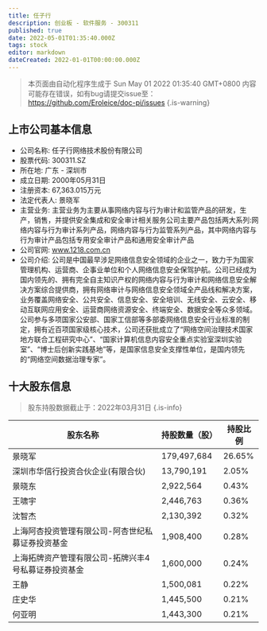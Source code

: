 ```yaml
---
title: 任子行
description: 创业板 - 软件服务 - 300311
published: true
date: 2022-05-01T01:35:40.000Z
tags: stock
editor: markdown
dateCreated: 2022-01-01T00:00:00.000Z
---
```


> 本页面由自动化程序生成于 Sun May 01 2022 01:35:40 GMT+0800
> 内容可能存在错误，如有bug请提交issue至：https://github.com/Eroleice/doc-pi/issues
{.is-warning}

## 上市公司基本信息
- 公司名称: 任子行网络技术股份有限公司
- 股票代码: 300311.SZ
- 所在地: 广东 - 深圳市
- 成立日期: 2000年05月31日
- 注册资本: 67,363.015万元
- 法定代表人: 景晓军
- 主营业务: 主营业务为主要从事网络内容与行为审计和监管产品的研发，生产，销售，并提供安全集成和安全审计相关服务公司主要产品包括两大系列:网络内容与行为审计系列产品，网络内容与行为监管系列产品，其中网络内容与行为审计产品包括专用安全审计产品和通用安全审计产品
- 公司官网: www.1218.com.cn
- 公司介绍: 公司是中国最早涉足网络信息安全领域的企业之一，致力于为国家管理机构、运营商、企事业单位和个人网络信息安全保驾护航。公司已经成为国内领先的、拥有完全自主知识产权的网络内容与行为审计和网络信息安全解决方案综合提供商，拥有网络审计与网络信息安全领域全产品线和解决方案，业务覆盖网络安全、公共安全、信息安全、安全培训、无线安全、云安全、移动互联网应用安全、运营商网络资源安全、终端安全、数据安全等众多领域。公司参与多项国家公安部、国家工信部等多部委网络信息安全行业标准的制定，拥有近百项国家级核心技术，公司还获批成立了“网络空间治理技术国家地方联合工程研究中心”、“国家计算机信息内容安全重点实验室深圳实验室”、“博士后创新实践基地”等，是国家信息安全支撑性单位，是国内领先的“网络空间数据治理专家”。


## 十大股东信息
> 股东持股数据截止于：2022年03月31日
{.is-info}

| 股东名称 | 持股数量（股） | 持股比例 |
| --- | --- | --- |
| 景晓军 | 179,497,684 | 26.65% |
| 深圳市华信行投资合伙企业(有限合伙) | 13,790,191 | 2.05% |
| 景晓东 | 2,922,564 | 0.43% |
| 王啸宇 | 2,446,763 | 0.36% |
| 沈智杰 | 2,130,392 | 0.32% |
| 上海阿杏投资管理有限公司-阿杏世纪私募证券投资基金 | 1,908,400 | 0.28% |
| 上海拓牌资产管理有限公司-拓牌兴丰4号私募证券投资基金 | 1,600,000 | 0.24% |
| 王静 | 1,500,081 | 0.22% |
| 庄史华 | 1,445,500 | 0.21% |
| 何亚明 | 1,443,300 | 0.21% |




